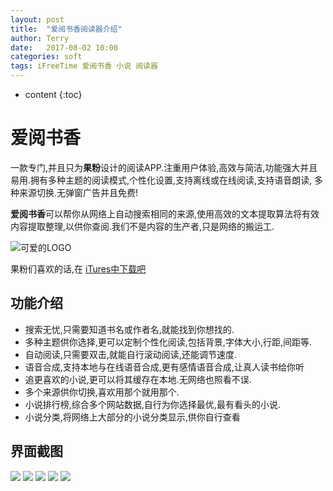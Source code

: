 ```yaml
---
layout: post
title:  "爱阅书香阅读器介绍"
author: Terry
date:   2017-08-02 10:00
categories: soft
tags: iFreeTime 爱阅书香 小说 阅读器
---
```


* content
{:toc}

# 爱阅书香

一款专门,并且只为**果粉**设计的阅读APP.注重用户体验,高效与简洁,功能强大并且易用.拥有多种主题的阅读模式,个性化设置,支持离线或在线阅读,支持语音朗读, 多种来源切换.无弹窗广告并且免费!

**爱阅书香**可以帮你从网络上自动搜索相同的来源,使用高效的文本提取算法将有效内容提取整理,以供你查阅.我们不是内容的生产者,只是网络的搬运工.


![可爱的LOGO](/files/ift_logo.png)

果粉们喜欢的话,在
[iTures中下载吧](https://itunes.apple.com/cn/app/ai-yue-shu-xiang-quan-ben/id1137819437?mt=8)

## 功能介绍

* 搜索无忧,只需要知道书名或作者名,就能找到你想找的.
* 多种主题供你选择,更可以定制个性化阅读,包括背景,字体大小,行距,间距等.
* 自动阅读,只需要双击,就能自行滚动阅读,还能调节速度.
* 语音合成,支持本地与在线语音合成,更有感情语音合成,让真人读书给你听
* 追更喜欢的小说,更可以将其缓存在本地.无网络也照看不误.
* 多个来源供你切换,喜欢用那个就用那个.
* 小说排行榜,综合多个网站数据,自行为你选择最优,最有看头的小说.
* 小说分类,将网络上大部分的小说分类显示,供你自行查看

## 界面截图

![](/files/ift_1.PNG)
![](/files/ift_2.PNG)
![](/files/ift_3.PNG)
![](/files/ift_4.PNG)
![](/files/ift_5.PNG)


